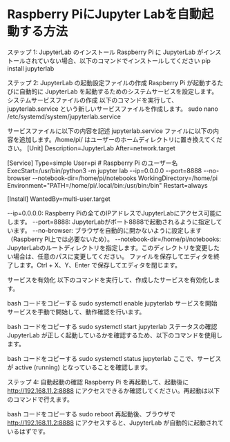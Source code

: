 # Raspberry PiにJupyter Labを自動起動する方法

ステップ 1: JupyterLab のインストール
Raspberry Pi に JupyterLab がインストールされていない場合、以下のコマンドでインストールしてください
pip install jupyterlab

ステップ 2: JupyterLab の起動設定ファイルの作成
Raspberry Pi が起動するたびに自動的に JupyterLab を起動するためのシステムサービスを設定します。
システムサービスファイルの作成
以下のコマンドを実行して、jupyterlab.service という新しいサービスファイルを作成します。
sudo nano /etc/systemd/system/jupyterlab.service

サービスファイルに以下の内容を記述
jupyterlab.service ファイルに以下の内容を追加します。/home/pi/ はユーザーのホームディレクトリに置き換えてください。
[Unit]
Description=JupyterLab
After=network.target

[Service]
Type=simple
User=pi  # Raspberry Pi のユーザー名
ExecStart=/usr/bin/python3 -m jupyter lab --ip=0.0.0.0 --port=8888 --no-browser --notebook-dir=/home/pi/notebooks
WorkingDirectory=/home/pi
Environment="PATH=/home/pi/.local/bin:/usr/bin:/bin"
Restart=always

[Install]
WantedBy=multi-user.target

--ip=0.0.0.0: Raspberry Piの全てのIPアドレスでJupyterLabにアクセス可能にします。
--port=8888: JupyterLabがポート8888で起動されるように指定しています。
--no-browser: ブラウザを自動的に開かないように設定します（Raspberry Pi上では必要ないため）。
--notebook-dir=/home/pi/notebooks: JupyterLabのルートディレクトリを指定します。このディレクトリを変更したい場合は、任意のパスに変更してください。
ファイルを保存してエディタを終了します。Ctrl + X、Y、Enter で保存してエディタを閉じます。

サービスを有効化
以下のコマンドを実行して、作成したサービスを有効化します。

bash
コードをコピーする
sudo systemctl enable jupyterlab
サービスを開始
サービスを手動で開始して、動作確認を行います。

bash
コードをコピーする
sudo systemctl start jupyterlab
ステータスの確認
JupyterLab が正しく起動しているかを確認するため、以下のコマンドを使用します。

bash
コードをコピーする
sudo systemctl status jupyterlab
ここで、サービスが active (running) となっていることを確認します。

ステップ 4: 自動起動の確認
Raspberry Pi を再起動して、起動後に http://192.168.11.2:8888 にアクセスできるか確認してください。再起動は以下のコマンドで行えます。

bash
コードをコピーする
sudo reboot
再起動後、ブラウザで http://192.168.11.2:8888 にアクセスすると、JupyterLab が自動的に起動されているはずです。
